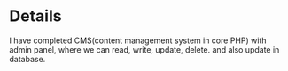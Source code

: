 # Details
I have completed CMS(content management system in core PHP) with admin panel, where we can read, write, update, delete. and also update in database.
